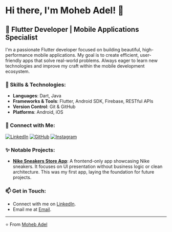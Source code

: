 # Hi there, I'm Moheb Adel! 👋

## 🚀 Flutter Developer | Mobile Applications Specialist

I'm a passionate Flutter developer focused on building beautiful, high-performance mobile applications. My goal is to create efficient, user-friendly apps that solve real-world problems. Always eager to learn new technologies and improve my craft within the mobile development ecosystem.

### 💼 Skills & Technologies:
- **Languages**: Dart, Java
- **Frameworks & Tools**: Flutter, Android SDK, Firebase, RESTful APIs
- **Version Control**: Git & GitHub
- **Platforms**: Android, iOS

### 🔗 Connect with Me:
[![LinkedIn](https://img.shields.io/badge/LinkedIn-0077B5?style=for-the-badge&logo=linkedin&logoColor=white)](https://www.linkedin.com/in/moheb-adel-a31167126)
[![GitHub](https://img.shields.io/badge/GitHub-181717?style=for-the-badge&logo=github&logoColor=white)](https://github.com/moheb2002)
[![Instagram](https://img.shields.io/badge/Instagram-E4405F?style=for-the-badge&logo=instagram&logoColor=white)](https://www.instagram.com/moheb.adel.soliman)

### ✨ Notable Projects:
- **[Nike Sneakers Store App](https://github.com/moheb2002/Nike)**: A frontend-only app showcasing Nike sneakers. It focuses on UI presentation without business logic or clean architecture. This was my first app, laying the foundation for future projects.

### 📫 Get in Touch:
- Connect with me on [LinkedIn](https://www.linkedin.com/in/moheb-adel-a31167126).
- Email me at [Email](mailto:moheb21-02161@student.eelu.edu.eg).

---
⭐️ From [Moheb Adel](https://github.com/moheb2002)
